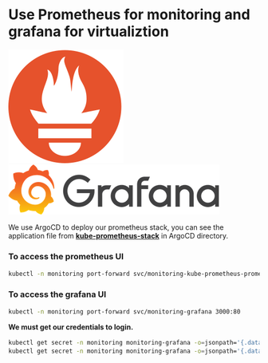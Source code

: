 # Use Prometheus for monitoring and grafana for virtualiztion

![prometheus](../images/prometheus-logo.svg)           ![Grafana](../images/grafana-logo.png)

We use ArgoCD to deploy our prometheus stack, you can see the application file from **[kube-prometheus-stack](https://github.com/mmelmesary/DevOps-Project/blob/master/ArgoCD/app-of-apps/prometheus-stack.yaml)** in ArgoCD directory.

### To access the prometheus UI
  ```bash
  kubectl -n monitoring port-forward svc/monitoring-kube-prometheus-prometheus  9090:9090
  ```
### To access the grafana UI
  ```bash
  kubectl -n monitoring port-forward svc/monitoring-grafana 3000:80
  ```
**We must get our credentials to login.**

```bash
kubectl get secret -n monitoring monitoring-grafana -o=jsonpath='{.data.admin-user}' | base64 -d
kubectl get secret -n monitoring monitoring-grafana -o=jsonpath='{.data.admin-password}' | base64 -d
```